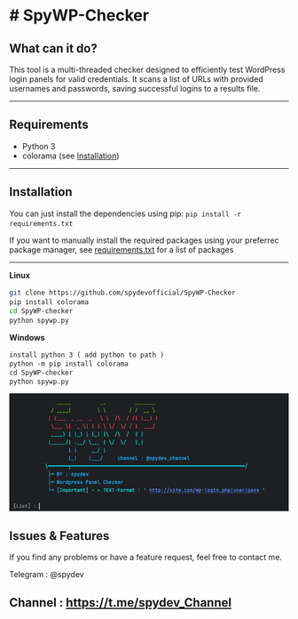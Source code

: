 # # SpyWP-Checker


## What can it do?
This tool is a multi-threaded checker designed to efficiently test WordPress login panels for valid credentials. 
It scans a list of URLs with provided usernames and passwords, saving successful logins to a results file.




---

## Requirements
* Python 3
* colorama (see [Installation](#Installation))

---

## Installation
You can just install the dependencies using pip: `pip install -r requirements.txt`

If you want to manually install the required packages using your preferrec package manager, see [requirements.txt](requirements.txt) for a list of packages

---
**Linux**
```bash
git clone https://github.com/spydevofficial/SpyWP-Checker
pip install colorama
cd SpyWP-checker
python spywp.py
```
**Windows**
```
install python 3 ( add python to path )
python -m pip install colorama
cd SpyWP-checker
python spywp.py
```
<img src="banner.png">


## Issues & Features
If you find any problems or have a feature request, feel free to contact me.

Telegram : @spydev

Channel  : https://t.me/spydev_Channel
---
